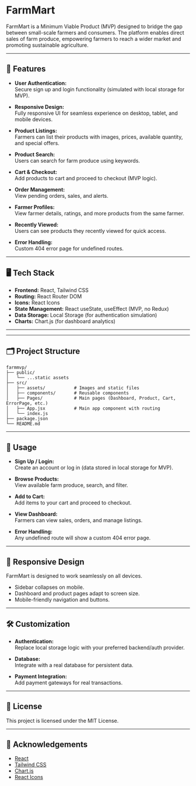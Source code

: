 # FarmMart

FarmMart is a Minimum Viable Product (MVP) designed to bridge the gap between small-scale farmers and consumers. The platform enables direct sales of farm produce, empowering farmers to reach a wider market and promoting sustainable agriculture.

---

## 🚀 Features

- **User Authentication:**  
  Secure sign up and login functionality (simulated with local storage for MVP).

- **Responsive Design:**  
  Fully responsive UI for seamless experience on desktop, tablet, and mobile devices.

- **Product Listings:**  
  Farmers can list their products with images, prices, available quantity, and special offers.

- **Product Search:**  
  Users can search for farm produce using keywords.

- **Cart & Checkout:**  
  Add products to cart and proceed to checkout (MVP logic).

- **Order Management:**  
  View pending orders, sales, and alerts.

- **Farmer Profiles:**  
  View farmer details, ratings, and more products from the same farmer.

- **Recently Viewed:**  
  Users can see products they recently viewed for quick access.

- **Error Handling:**  
  Custom 404 error page for undefined routes.

---

## 🖥️ Tech Stack

- **Frontend:** React, Tailwind CSS
- **Routing:** React Router DOM
- **Icons:** React Icons
- **State Management:** React useState, useEffect (MVP, no Redux)
- **Data Storage:** Local Storage (for authentication simulation)
- **Charts:** Chart.js (for dashboard analytics)

---
<!--
## 📦 Getting Started

### Prerequisites

- Node.js (v14 or above)
- npm or yarn

### Installation

1. **Clone the repository:**
   ```bash
   git clone https://github.com/your-username/farmmart.git
   cd farmmart/farmmvp
   ```

2. **Install dependencies:**
   ```bash
   npm install
   # or
   yarn install
   ```

3. **Start the development server:**
   ```bash
   npm start
   # or
   yarn start
   ```

4. **Open in your browser:**  
   Visit [http://localhost:3000](http://localhost:3000) -->

---

## 🗂️ Project Structure

```
farmmvp/
├── public/
│   └── ...static assets
├── src/
│   ├── assets/           # Images and static files
│   ├── components/       # Reusable components
│   ├── Pages/            # Main pages (Dashboard, Product, Cart, ErrorPage, etc.)
│   ├── App.jsx           # Main app component with routing
│   └── index.js
├── package.json
└── README.md
```

---

## 📝 Usage

- **Sign Up / Login:**  
  Create an account or log in (data stored in local storage for MVP).

- **Browse Products:**  
  View available farm produce, search, and filter.

- **Add to Cart:**  
  Add items to your cart and proceed to checkout.

- **View Dashboard:**  
  Farmers can view sales, orders, and manage listings.

- **Error Handling:**  
  Any undefined route will show a custom 404 error page.

---

## 📱 Responsive Design

FarmMart is designed to work seamlessly on all devices.  
- Sidebar collapses on mobile.
- Dashboard and product pages adapt to screen size.
- Mobile-friendly navigation and buttons.

---

## 🛠️ Customization

- **Authentication:**  
  Replace local storage logic with your preferred backend/auth provider.

- **Database:**  
  Integrate with a real database for persistent data.

- **Payment Integration:**  
  Add payment gateways for real transactions.

---
<!--
## 🤝 Contributing

Contributions are welcome!  
1. Fork the repo  
2. Create a new branch  
3. Make your changes  
4. Submit a pull request

---  -->

## 📄 License

This project is licensed under the MIT License.

---

## 🙏 Acknowledgements

- [React](https://reactjs.org/)
- [Tailwind CSS](https://tailwindcss.com/)
- [Chart.js](https://www.chartjs.org/)
- [React Icons](https://react-icons.github.io/react-icons/)